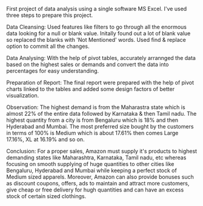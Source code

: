 First project of data analysis using a single software MS Excel. I've used three steps to prepare this project.

Data Cleansing: Used features like filters to go through all the enormous data looking for a null or blank value. Initally found out a lot of blank value so replaced the blanks with 'Not Mentioned' words. Used find & replace option to commit all the changes.

Data Analysing: With the help of pivot tables, accurately arrannged the data based on the highest sales or demands and convert the data into percentages for easy understanding.

Preparation of Report: The final report were prepared with the help of pivot charts linked to the tables and added some design factors of better visualization.

Observation: The highest demand is from the Maharastra state which is almost 22% of the entire data followed by Karnataka & then Tamil nadu. The highest quantity from a city is from Bengaluru which is 18% and then Hyderabad and Mumbai. The most preferred size bought by the customers in terms of 100% is Medium which is about 17.61% then comes Large 17.16%, XL at 16.19% and so on.

Conclusion: For a proper sales, Amazon must supply it's products to highest demanding states like Maharashtra, Karnataka, Tamil nadu, etc whereas focusing on smooth supplying of huge quantities to other cities like Bengaluru, Hyderabad and Mumbai while keeping a perfect stock of Medium sized apparels. Moreover, Amazon can also provide bonuses such as discount coupons, offers, ads to maintain and attract more customers, give cheap or free delivery for hugh quantities and can have an excess stock of certain sized clothings.
